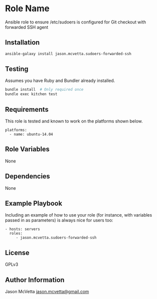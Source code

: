 Role Name
=========

Ansible role to ensure /etc/sudoers is configured for Git checkout with forwarded SSH agent


Installation
------------

```bash
ansible-galaxy install jason.mcvetta.sudoers-forwarded-ssh
```


Testing
-------

Assumes you have Ruby and Bundler already installed.


```bash
bundle install  # Only required once
bundle exec kitchen test
```


Requirements
------------

This role is tested and known to work on the platforms shown below.

```
platforms:
  - name: ubuntu-14.04
```


Role Variables
--------------

None


Dependencies
------------

None


Example Playbook
----------------

Including an example of how to use your role (for instance, with variables passed in as parameters) is always nice for users too:

    - hosts: servers
      roles:
         - jason.mcvetta.sudoers-forwarded-ssh

License
-------

GPLv3

Author Information
------------------

Jason McVetta <jason.mcvetta@gmail.com>

